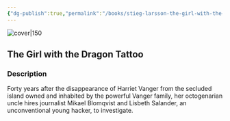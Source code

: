 ```yaml
---
{"dg-publish":true,"permalink":"/books/stieg-larsson-the-girl-with-the-dragon-tattoo/","title":"\"The Girl with the Dragon Tattoo\"","tags":["crime","thriller"]}
---
```




![cover|150](http://books.google.com/books/content?id=KL-wtQEACAAJ&printsec=frontcover&img=1&zoom=1&source=gbs_api)

## The Girl with the Dragon Tattoo

### Description

Forty years after the disappearance of Harriet Vanger from the secluded island owned and inhabited by the powerful Vanger family, her octogenarian uncle hires journalist Mikael Blomqvist and Lisbeth Salander, an unconventional young hacker, to investigate.
```